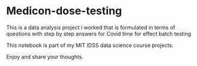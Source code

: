 # Medicon-dose-testing
This is a data analysis project i worked that is formulated in terms of questions with step by step answers for Covid time for effect batch testing


This notebook is part of my MIT IDSS data science course projects.

Enjoy and share your thoughts.
